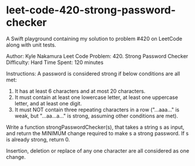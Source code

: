# leet-code-420-strong-password-checker
A Swift playground containing my solution to problem #420 on LeetCode along with unit tests.

Author: Kyle Nakamura
Leet Code Problem: 420. Strong Password Checker
Difficulty: Hard
Time Spent: 120 minutes

Instructions:
  A password is considered strong if below conditions are all met:
  
  1) It has at least 6 characters and at most 20 characters.
  2) It must contain at least one lowercase letter, at least one uppercase letter, and at least one digit.
  3) It must NOT contain three repeating characters in a row ("...aaa..." is weak, but "...aa...a..." is strong, assuming other conditions are met).
  
  Write a function strongPasswordChecker(s), that takes a string s as input,
  and return the MINIMUM change required to make s a strong password.
  If s is already strong, return 0.
  
  Insertion, deletion or replace of any one character are all considered as one change.
